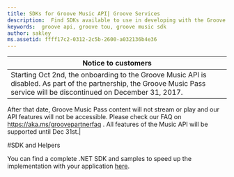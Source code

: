 ```yaml
---
title: SDKs for Groove Music API| Groove Services
description:  Find SDKs available to use in developing with the Groove Music API.
keywords:  groove api, groove tou, groove music sdk
author: sakley
ms.assetid: ffff17c2-0312-2c5b-2600-a032136b4e36
---
```


| Notice to customers|
|----- |
|Starting Oct 2nd, the onboarding to the Groove Music API is disabled. As part of the partnership, the Groove Music Pass service will be discontinued on December 31, 2017.
After that date, Groove Music Pass content will not stream or play and our API features will not be accessible.
Please check our FAQ on <https://aka.ms/groovepartnerfaq> . All features of the Music API will be supported until Dec 31st.|


#SDK and Helpers

You can find a complete .NET SDK and samples to speed up the implementation with your application [here](https://github.com/Microsoft/groove-api-sdk-csharp).
